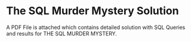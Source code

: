 # The SQL Murder Mystery Solution
A PDF File is attached which contains detailed solution with SQL Queries and results for THE SQL MURDER MYSTERY. 


